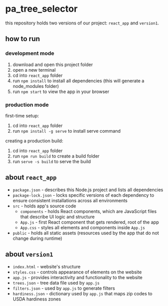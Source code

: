 # pa_tree_selector

this repository holds two versions of our project: `react_app` and `version1`.

## how to run

### development mode

1. download and open this project folder
2. open a new terminal
3. cd into `react_app` folder
4. run `npm install` to install all dependencies (this will generate a node_modules folder)
5. run `npm start` to view the app in your browser

### production mode

first-time setup:

1. cd into `react_app` folder
2. run `npm install -g serve` to install serve command

creating a production build:

1. cd into `react_app` folder
2. run `npm run build` to create a build folder
3. run `serve -s build` to serve the build

## about `react_app`

- `package.json` - describes this Node.js project and lists all dependencies
- `package-lock.json` - locks specific versions of each dependency to ensure consistent installations across all environments
- `src` - holds app's source code
  - `components` - holds React components, which are JavaScript files that describe UI logic and structure
  - `App.js` - first React component that gets rendered, root of the app
  - `App.css` - styles all elements and components inside `App.js`
- `public` - holds all static assets (resources used by the app that do not change during runtime)

## about `version1`

- `index.html` - website's structure
- `styles.css` - controls appearance of elements on the website
- `app.js` - provides interactivity and functionality to the website
- `trees.json` - tree data file used by `app.js`
- `filters.json` - used by `app.js` to generate filters
- `hardiness.json` - dictionary used by `app.js` that maps zip codes to USDA hardiness zones

